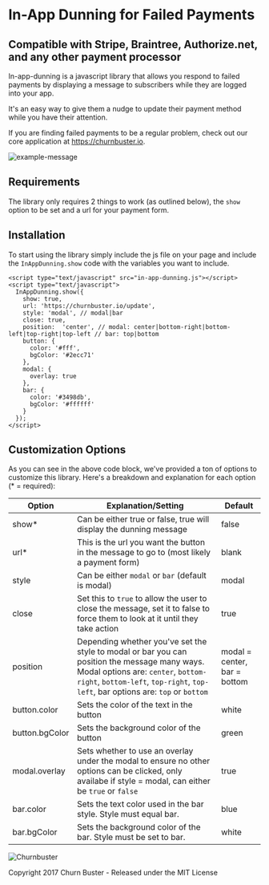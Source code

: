# In-App Dunning for Failed Payments
## Compatible with Stripe, Braintree, Authorize.net, and any other payment processor

In-app-dunning is a javascript library that allows you respond to failed payments by displaying a message to subscribers while they are logged into your app.

It's an easy way to give them a nudge to update their payment method while you have their attention.

If you are finding failed payments to be a regular problem, check out our core application at https://churnbuster.io.

![example-message](https://cloud.githubusercontent.com/assets/472769/26420074/39394e34-4087-11e7-8080-fee9cd4080c1.png)

## Requirements

The library only requires 2 things to work (as outlined below), the `show` option to be set and a url for your payment form.

## Installation

To start using the library simply include the js file on your page and include the `InAppDunning.show` code with the variables you want to include.
```
<script type="text/javascript" src="in-app-dunning.js"></script>
<script type="text/javascript">
  InAppDunning.show({
    show: true,
    url: 'https://churnbuster.io/update',
    style: 'modal', // modal|bar
    close: true,
    position:  'center', // modal: center|bottom-right|bottom-left|top-right|top-left // bar: top|bottom
    button: {
      color: '#fff',
      bgColor: '#2ecc71'
    },
    modal: {
      overlay: true
    },
    bar: {
      color: '#3498db',
      bgColor: '#ffffff'
    }
  });
</script>
```

## Customization Options

As you can see in the above code block, we've provided a ton of options to customize this library. Here's a breakdown and explanation for each option (* = required):

| Option | Explanation/Setting | Default |
| ------------- | ------------- | ------------- |
| show* | Can be either true or false, true will display the dunning message | false |
| url* | This is the url you want the button in the message to go to (most likely a payment form) | blank |
| style | Can be either `modal` or `bar` (default is modal) | modal |
| close | Set this to `true` to allow the user to close the message, set it to false to force them to look at it until they take action | true |
| position | Depending whether you've set the style to modal or bar you can position the message many ways. Modal options are: `center`, `bottom-right`, `bottom-left`, `top-right`, `top-left`, bar options are: `top` or `bottom` | modal = center, bar = bottom |
| button.color | Sets the color of the text in the button | white |
| button.bgColor | Sets the background color of the button | green |
| modal.overlay | Sets whether to use an overlay under the modal to ensure no other options can be clicked, only availabe if style = modal, can either be `true` or `false` | true |
| bar.color | Sets the text color used in the bar style. Style must equal bar. | blue |
| bar.bgColor | Sets the background color of the bar. Style must be set to bar. | white |

![Churnbuster](https://cloud.githubusercontent.com/assets/472769/26270608/cf301612-3cc1-11e7-979f-45a1cea644ce.png)

Copyright 2017 Churn Buster - Released under the MIT License
